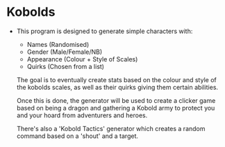 # Kobolds

- This program is designed to generate simple characters with:
    - Names (Randomised)
    - Gender (Male/Female/NB)
    - Appearance (Colour + Style of Scales)
    - Quirks (Chosen from a list)
    
    The goal is to eventually create stats based on the colour and style of the kobolds scales,
    as well as their quirks giving them certain abilities. 
    
    Once this is done, the generator will be used to create a clicker game based on being a
    dragon and gathering a Kobold army to protect you and your hoard from adventurers and
    heroes.   
    
    There's also a 'Kobold Tactics' generator which creates a random command based on a 'shout'
    and a target.
    
    
